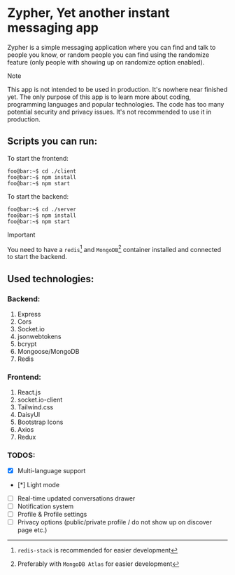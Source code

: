 
# Zypher, Yet another instant messaging app

Zypher is a simple messaging application where you can find and talk to people you know, or random people you can find using the randomize feature (only people with showing up on randomize option enabled).

> [!NOTE]
> This app is not  intended to be used in production. It's nowhere near finished yet. The only purpose of this app is to learn more about coding, programming languages and popular technologies. The code has too many potential security and privacy issues. It's not recommended to use it in production.

## Scripts you can run:
To start the frontend:

```console
foo@bar:~$ cd ./client
foo@bar:~$ npm install
foo@bar:~$ npm start
```
To start the backend:

```console
foo@bar:~$ cd ./server
foo@bar:~$ npm install
foo@bar:~$ npm start
```

> [!IMPORTANT]
> You need to have a `redis`[^1] and `MongoDB`[^2] container installed and connected to start the backend.

[^1]: `redis-stack` is recommended for easier development
[^2]: Preferably with `MongoDB Atlas` for easier development

## Used technologies:

### Backend:

1. Express
2. Cors
3. Socket.io
4. jsonwebtokens
5. bcrypt
6. Mongoose/MongoDB
7. Redis

### Frontend:

1. React.js
2. socket.io-client
4. Tailwind.css
5. DaisyUI
6. Bootstrap Icons
7. Axios
8. Redux

### TODOS:
- [x] Multi-language support
- [*] Light mode
- [ ] Real-time updated conversations drawer
- [ ] Notification system
- [ ] Profile & Profile settings
- [ ] Privacy options (public/private profile / do not show up on discover page etc.)